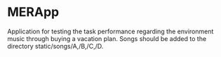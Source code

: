 # MERApp
Application for testing the task performance regarding the environment music through buying a vacation plan.
Songs should be added to the directory static/songs/A,/B,/C,/D.
